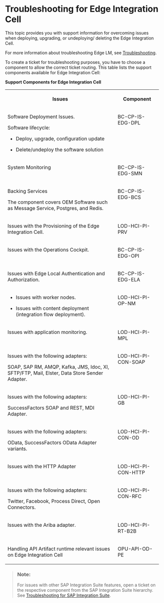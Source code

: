 <!-- loio816d9e4da9294eeb9b27616d6d5a85d9 -->

# Troubleshooting for Edge Integration Cell

This topic provides you with support information for overcoming issues when deploying, upgrading, or undeploying/ deleting the Edge Integration Cell.

For more information about troubleshooting Edge LM, see [Troubleshooting](https://help.sap.com/docs/EDGE_LIFECYCLE_MANAGEMENT/9d5719aae5aa4d479083253ba79c23f9/8496e7345e994a88b4a8d23cc6dc798a.html).

To create a ticket for troubleshooting purposes, you have to choose a component to allow the correct ticket routing. This table lists the support components available for Edge Integration Cell:

**Support Components for Edge Integration Cell**


<table>
<tr>
<th valign="top">

Issues

</th>
<th valign="top">

Component

</th>
</tr>
<tr>
<td valign="top">

Software Deployment Issues.

Software lifecycle:

-   Deploy, upgrade, configuration update

-   Delete/undeploy the software solution




</td>
<td valign="top">

BC-CP-IS-EDG-DPL

</td>
</tr>
<tr>
<td valign="top">

System Monitoring

</td>
<td valign="top">

BC-CP-IS-EDG-SMN

</td>
</tr>
<tr>
<td valign="top">

Backing Services

The component covers OEM Software such as Message Service, Postgres, and Redis.

</td>
<td valign="top">

BC-CP-IS-EDG-BCS

</td>
</tr>
<tr>
<td valign="top">

Issues with the Provisioning of the Edge Integration Cell.

</td>
<td valign="top">

LOD-HCI-PI-PRV

</td>
</tr>
<tr>
<td valign="top">

Issues with the Operations Cockpit.

</td>
<td valign="top">

BC-CP-IS-EDG-OPI

</td>
</tr>
<tr>
<td valign="top">

Issues with Edge Local Authentication and Authorization.

</td>
<td valign="top">

BC-CP-IS-EDG-ELA

</td>
</tr>
<tr>
<td valign="top">

-   Issues with worker nodes.

-   Issues with content deployment \(integration flow deployment\).



</td>
<td valign="top">

LOD-HCI-PI-OP-NM

</td>
</tr>
<tr>
<td valign="top">

Issues with application monitoring.

</td>
<td valign="top">

LOD-HCI-PI-MPL

</td>
</tr>
<tr>
<td valign="top">

Issues with the following adapters:

SOAP, SAP RM, AMQP, Kafka, JMS, Idoc, XI, SFTP/FTP, Mail, Elster, Data Store Sender Adapter.

</td>
<td valign="top">

LOD-HCI-PI-CON-SOAP

</td>
</tr>
<tr>
<td valign="top">

Issues with the following adapters:

SuccessFactors SOAP and REST, MDI Adapter.

</td>
<td valign="top">

LOD-HCI-PI-GB

</td>
</tr>
<tr>
<td valign="top">

Issues with the following adapters:

OData, SuccessFactors OData Adapter variants.

</td>
<td valign="top">

LOD-HCI-PI-CON-OD

</td>
</tr>
<tr>
<td valign="top">

Issues with the HTTP Adapter

</td>
<td valign="top">

LOD-HCI-PI-CON-HTTP

</td>
</tr>
<tr>
<td valign="top">

Issues with the following adapters:

Twitter, Facebook, Process Direct, Open Connectors.

</td>
<td valign="top">

LOD-HCI-PI-CON-RFC

</td>
</tr>
<tr>
<td valign="top">

Issues with the Ariba adapter.

</td>
<td valign="top">

LOD-HCI-PI-RT-B2B

</td>
</tr>
<tr>
<td valign="top">

Handling API Artifact runtime relevant issues on Edge Integration Cell 

</td>
<td valign="top">

OPU-API-OD-PE

</td>
</tr>
</table>

> ### Note:  
> For issues with other SAP Integration Suite features, open a ticket on the respective component from the SAP Integration Suite hierarchy. See [Troubleshooting for SAP Integration Suite](troubleshooting-for-sap-integration-suite-8e77039.md).

